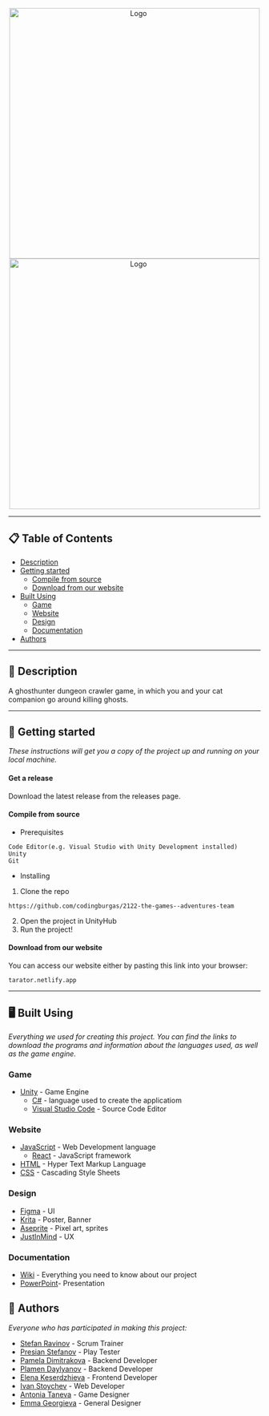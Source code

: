 <p align="center">
  <img height="500" width="500" src="Tarator/Assets/Logo/taratorLogoBlackText.png#gh-light-mode-only" alt="Logo"/>
  <img height="500" width="500" src="Tarator/Assets/Logo/taratorLogoWhiteText.png#gh-dark-mode-only" alt="Logo"/>
</p>

<hr>

## 📋 Table of Contents
- [Description](#description)
- [Getting started](#gettingStarted)
  - [Compile from source](#compile)
  - [Download from our website](#download)  
- [Built Using](#builtUsing)
  - [Game](#game)
  - [Website](#website)
  - [Design](#design)
  - [Documentation](#doc)
- [Authors](#authors)

<hr>

## 🔎 Description <a name="description"></a>
A ghosthunter dungeon crawler game, in which you and your cat companion go around killing ghosts.

<hr>

## 🚀 Getting started<a name="gettingStarted"></a>
*These instructions will get you a copy of the project up and running on your local machine.*

#### Get a release
Download the latest release from the releases page.

#### Compile from source <a name="compile"></a>
- Prerequisites
```
Code Editor(e.g. Visual Studio with Unity Development installed)
Unity
Git
```
- Installing
1. Clone the repo
```
https://github.com/codingburgas/2122-the-games--adventures-team
```
2. Open the project in UnityHub
3. Run the project!

#### Download from our website<a name="download"></a>
You can access our website either by pasting this link into your browser:
```
tarator.netlify.app
```

<hr>

## 🖥️ Built Using <a name="builtUsing"></a>
*Everything we used for creating this project. You can find the links to download the programs and information about the languages used, as well as the game engine.*

### Game <a name="game"></a>
- [Unity](https://unity.com) - Game Engine
  - [C#](https://docs.microsoft.com/en-us/dotnet/csharp/) - language used to create the applicatiom
  - [Visual Studio Code](https://code.visualstudio.com) - Source Code Editor

### Website <a name="website"></a>
- [JavaScript](https://www.javascript.com) - Web Development language
  - [React](https://bg.reactjs.org) - JavaScript framework
- [HTML](https://www.w3schools.com/html/) - Hyper Text Markup Language
- [CSS](https://www.w3schools.com/css/) - Cascading Style Sheets

### Design <a name="design"></a>
- [Figma](https://www.figma.com/downloads/) - UI
- [Krita](https://krita.org/en/) - Poster, Banner
- [Aseprite](https://www.aseprite.org) - Pixel art, sprites
- [JustInMind](https://www.justinmind.com) - UX

### Documentation <a name="doc"></a>
- [Wiki](https://github.com/codingburgas/2122-the-games--adventures-team/wiki) - Everything you need to know about our project
- [PowerPoint](https://codingburgas-my.sharepoint.com/personal/ppdimitrakova20_codingburgas_bg/_layouts/15/doc.aspx?sourcedoc={1854b2b3-9e2a-4333-990b-c2e96229a8df}&action=edit)- Presentation

## 📖 Authors <a name="authors"></a>
*Everyone who has participated in making this project:*

- [Stefan Ravinov](https://github.com/SORavninov19) - Scrum Trainer
- [Presian Stefanov](https://github.com/PSStefanov19) - Play Tester
- [Pamela Dimitrakova](https://github.com/PPDimitrakova20) - Backend Developer
- [Plamen Daylyanov](https://github.com/PRDaylyanov20) - Backend Developer
- [Elena Keserdzhieva](https://github.com/ERKeserdzhieva20) - Frontend Developer
- [Ivan Stoychev](https://github.com/IYStoychev21) - Web Developer
- [Antonia Taneva](https://github.com/ATTaneva21) - Game Designer
- [Emma Georgieva](https://github.com/EGGeorgieva21) - General Designer
